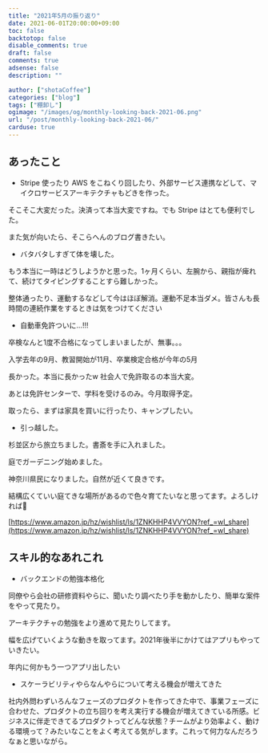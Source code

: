 ```yaml
---
title: "2021年5月の振り返り"
date: 2021-06-01T20:00:00+09:00
toc: false
backtotop: false
disable_comments: true
draft: false
comments: true
adsense: false
description: ""

author: ["shotaCoffee"]
categories: ["blog"]
tags: ["棚卸し"]
ogimage: "/images/og/monthly-looking-back-2021-06.png"
url: "/post/monthly-looking-back-2021-06/"
carduse: true
---
```


## あったこと

- Stripe 使ったり AWS をこねくり回したり、外部サービス連携などして、マイクロサービスアーキテクチャもどきを作った。

そこそこ大変だった。決済って本当大変ですね。でも Stripe はとても便利でした。

また気が向いたら、そこらへんのブログ書きたい。

- バタバタしすぎて体を壊した。

もう本当に一時はどうしようかと思った。1ヶ月くらい、左腕から、親指が痺れて、続けてタイピングすることすら難しかった。

整体通ったり、運動するなどして今はほぼ解消。運動不足本当ダメ。皆さんも長時間の連続作業をするときは気をつけてください

- 自動車免許ついに...!!!

卒検なんと1度不合格になってしまいましたが、無事。。。

入学去年の9月、教習開始が11月、卒業検定合格が今年の5月

長かった。本当に長かったw 社会人で免許取るの本当大変。

あとは免許センターで、学科を受けるのみ。今月取得予定。

取ったら、まずは家具を買いに行ったり、キャンプしたい。

- 引っ越した。

杉並区から旅立ちました。書斎を手に入れました。

庭でガーデニング始めました。

神奈川県民になりました。自然が近くて良きです。

結構広くていい庭てきな場所があるので色々育てたいなと思ってます。よろしければ🙏

[https://www.amazon.jp/hz/wishlist/ls/1ZNKHHP4VVYON?ref_=wl_share](https://www.amazon.jp/hz/wishlist/ls/1ZNKHHP4VVYON?ref_=wl_share)

## スキル的なあれこれ

- バックエンドの勉強本格化

同僚やら会社の研修資料やらに、聞いたり調べたり手を動かしたり、簡単な案件をやって見たり。

アーキテクチャの勉強をより進めて見たりしてます。

幅を広げていくような動きを取ってます。2021年後半にかけてはアプリもやっていきたい。

年内に何かもう一つアプリ出したい

- スケーラビリティやらなんやらについて考える機会が増えてきた

社内外問わずいろんなフェーズのプロダクトを作ってきた中で、事業フェーズに合わせた、プロダクトの立ち回りを考え実行する機会が増えてきている所感。ビジネスに伴走できてるプロダクトってどんな状態？チームがより効率よく、動ける環境って？みたいなことをよく考えてる気がします。これって何力なんだろうなぁと思いながら。
